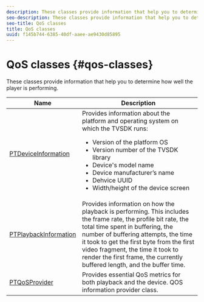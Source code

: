 ```yaml
---
description: These classes provide information that help you to determine how well the player is performing.
seo-description: These classes provide information that help you to determine how well the player is performing.
seo-title: QoS classes
title: QoS classes
uuid: f145b744-6385-40df-aaee-ae9430d85895
---
```


# QoS classes {#qos-classes}

These classes provide information that help you to determine how well the player is performing.

<table frame="all" colsep="1" rowsep="1" id="table_2893EFF9755149159A4F94E781C76B6E"> 
 <thead> 
  <tr rowsep="1"> 
   <th colname="1" class="entry"> Name </th> 
   <th colname="2" class="entry"> Description </th> 
  </tr> 
 </thead>
 <tbody> 
  <tr rowsep="1"> 
   <td colname="1"> <a href="https://help.adobe.com/en_US/primetime/api/psdk/appledoc/Classes/PTDeviceInformation.html" format="html" scope="external"> PTDeviceInformation</a> </td> 
   <td colname="2">Provides information about the platform and operating system on which the TVSDK runs: 
    <ul id="ul_0DE69F3B38E84964AB98DCCD11E5E123"> 
     <li id="li_19B2D1889FCA4B0F8FCB0EE8F87353B2">Version of the platform OS </li> 
     <li id="li_CA35F4A48FD34555AC7D7832D5997AD4">Version number of the TVSDK library </li> 
     <li id="li_30D38320C2A3440E92C0A477FFFBF9A0">Device's model name </li> 
     <li id="li_2D15164B987E405685B96A900EBF041D">Device manufacturer’s name </li> 
     <li id="li_B78485CB9580444DB9694404706BA191">Dehvice UUID </li> 
     <li id="li_841EA77499B44F0692192F9DE1A798E4">Width/height of the device screen </li> 
    </ul> </td> 
  </tr> 
  <tr rowsep="1"> 
   <td colname="1"><a href="https://help.adobe.com/en_US/primetime/api/psdk/appledoc/Classes/PTPlaybackInformation.html" format="html" scope="external"> PTPlaybackInformation</a> </td> 
   <td colname="2"> Provides information on how the playback is performing. This includes the frame rate, the profile bit rate, the total time spent in buffering, the number of buffering attempts, the time it took to get the first byte from the first video fragment, the time it took to render the first frame, the currently buffered length, and the buffer time. </td> 
  </tr> 
  <tr rowsep="1"> 
   <td colname="1"><a href="https://help.adobe.com/en_US/primetime/api/psdk/appledoc/Classes/PTQoSProvider.html" format="html" scope="external"> PTQoSProvider</a> </td> 
   <td colname="2">
    <ph>
      Provides essential QoS metrics for both playback and the device.
    </ph>
    <ph>
      QOS information provider class.
    </ph> </td> 
  </tr> 
 </tbody> 
</table>

